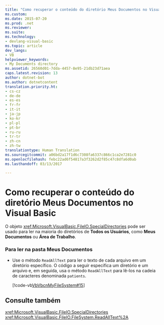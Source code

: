 ```yaml
---
title: "Como recuperar o conteúdo do diretório Meus Documentos no Visual Basic | Microsoft Docs"
ms.custom: 
ms.date: 2015-07-20
ms.prod: .net
ms.reviewer: 
ms.suite: 
ms.technology:
- devlang-visual-basic
ms.topic: article
dev_langs:
- VB
helpviewer_keywords:
- My Documents directory
ms.assetid: 26560d01-7dda-4457-8e95-21db23d71aea
caps.latest.revision: 13
author: dotnet-bot
ms.author: dotnetcontent
translation.priority.ht:
- cs-cz
- de-de
- es-es
- fr-fr
- it-it
- ja-jp
- ko-kr
- pl-pl
- pt-br
- ru-ru
- tr-tr
- zh-cn
- zh-tw
translationtype: Human Translation
ms.sourcegitcommit: a06bd2a17f1d6c7308fa6337c866c1ca2e7281c0
ms.openlocfilehash: febc22ad6f54817a3f3262d2f85c47c8dfa6d0ab
ms.lasthandoff: 03/13/2017

---
```

# <a name="how-to-retrieve-the-contents-of-the-my-documents-directory-in-visual-basic"></a>Como recuperar o conteúdo do diretório Meus Documentos no Visual Basic
O objeto <xref:Microsoft.VisualBasic.FileIO.SpecialDirectories> pode ser usado para ler na maioria do diretórios de **Todos os Usuários**, como **Meus Documentos** ou **Área de Trabalho**.  
  
### <a name="to-read-from-the-my-documents-folder"></a>Para ler na pasta Meus Documentos  
  
-   Use o método `ReadAllText` para ler o texto de cada arquivo em um diretório específico. O código a seguir especifica um diretório e um arquivo e, em seguida, usa o método `ReadAllText` para lê-los na cadeia de caracteres denominada `patients`.  
  
     [!code-vb[VbVbcnMyFileSystem#15](../../../../visual-basic/developing-apps/programming/drives-directories-files/codesnippet/VisualBasic/how-to-retrieve-the-contents-of-the-my-documents-directory_1.vb)]  
  
## <a name="see-also"></a>Consulte também  
 <xref:Microsoft.VisualBasic.FileIO.SpecialDirectories>   
 <xref:Microsoft.VisualBasic.FileIO.FileSystem.ReadAllText%2A>
